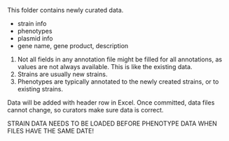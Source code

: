 This folder contains newly curated data.
- strain info
- phenotypes
- plasmid info
- gene name, gene product, description

1. Not all fields in any annotation file might be filled for all annotations, as values are not always available. This is like the existing data. 
2. Strains are usually new strains. 
3. Phenotypes are typically annotated to the newly created strains, or to existing strains.

Data will be added with header row in Excel. Once committed, data files cannot change, so curators make sure data is correct.

STRAIN DATA NEEDS TO BE LOADED BEFORE PHENOTYPE DATA WHEN FILES HAVE THE SAME DATE!
